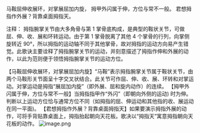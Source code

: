 马鞍屈伸收展环，对掌展屈加内旋，
拇甲外闪属于伸，方位与常不一般。
君想拇指作外展？背靠桌面拇指天。

注释：
拇指腕掌关节由大多角骨与第 1 掌骨底构成，是典型的鞍状关节，可做屈、伸、收、展和环转运动。由于第 1 掌骨脱离了其他 4 个掌骨的行列，向掌侧旋转近 90°，所以拇指的运动轴不同于其他掌骨，故对拇指的运动方向易产生错觉。此歌诀主要诠释了拇指腕掌关节的运动，并刻意描述了拇指作伸和外展的动作，以此为范则便于领悟拇指腕掌关节的运动方位。

【马鞍屈伸收展环，对掌展屈加内旋】“马鞍”表示拇指腕掌关节属于鞍状关节，由两个马鞍形关节面呈十字交叉状结合。此关节可作屈、伸、收、展、环转和对掌运动。对掌运动是拇指“展屈加内旋”（即外展、屈和旋内动作）的连续。
【拇甲外闪属于伸，方位与常不一般】当拇指指甲作“外闪”（即朝向外侧的运动) 时为伸。判断以上运动方位恰与通常方位不同（如拇指的屈、伸运动和其他指的收、展运动在同一平面)。
【君想拇指作外展？背靠桌面拇指天】如果要演示拇指外展的动作，可将手背贴靠桌面上，拇指抬起朝向天花板。歌决以“拇指天”寓意拇指朝向天花板的动作。
![image.png](https://picgo18719498306.oss-cn-guangzhou.aliyuncs.com/20250807155447387.png)
